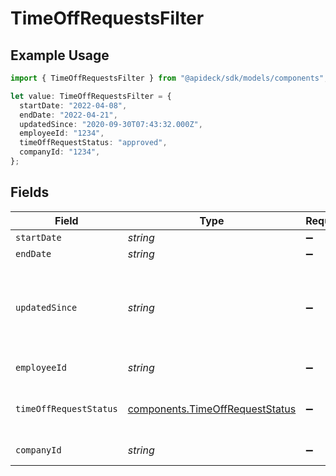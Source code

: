# TimeOffRequestsFilter

## Example Usage

```typescript
import { TimeOffRequestsFilter } from "@apideck/sdk/models/components";

let value: TimeOffRequestsFilter = {
  startDate: "2022-04-08",
  endDate: "2022-04-21",
  updatedSince: "2020-09-30T07:43:32.000Z",
  employeeId: "1234",
  timeOffRequestStatus: "approved",
  companyId: "1234",
};
```

## Fields

| Field                                                                              | Type                                                                               | Required                                                                           | Description                                                                        | Example                                                                            |
| ---------------------------------------------------------------------------------- | ---------------------------------------------------------------------------------- | ---------------------------------------------------------------------------------- | ---------------------------------------------------------------------------------- | ---------------------------------------------------------------------------------- |
| `startDate`                                                                        | *string*                                                                           | :heavy_minus_sign:                                                                 | Start date                                                                         | 2022-04-08                                                                         |
| `endDate`                                                                          | *string*                                                                           | :heavy_minus_sign:                                                                 | End date                                                                           | 2022-04-21                                                                         |
| `updatedSince`                                                                     | *string*                                                                           | :heavy_minus_sign:                                                                 | Minimum date the time off request was last created or modified                     | 2020-09-30T07:43:32.000Z                                                           |
| `employeeId`                                                                       | *string*                                                                           | :heavy_minus_sign:                                                                 | Employee ID                                                                        | 1234                                                                               |
| `timeOffRequestStatus`                                                             | [components.TimeOffRequestStatus](../../models/components/timeoffrequeststatus.md) | :heavy_minus_sign:                                                                 | Time off request status to filter on                                               | requested                                                                          |
| `companyId`                                                                        | *string*                                                                           | :heavy_minus_sign:                                                                 | Company ID                                                                         | 1234                                                                               |
